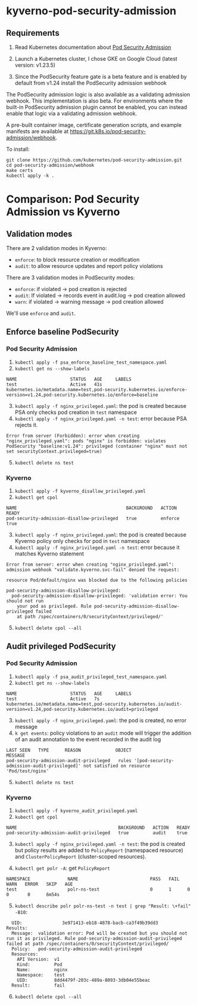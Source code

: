 # kyverno-pod-security-admission

## Requirements

1. Read Kubernetes documentation about [Pod Security Admission](https://kubernetes.io/docs/concepts/security/pod-security-admission/)

2. Launch a Kubernetes cluster, I chose GKE on Google Cloud (latest version: v1.23.5)

3. Since the PodSecurity feature gate is a beta feature and is enabled by default from v1.24 install the PodSecurity admission webhook

The PodSecurity admission logic is also available as a validating admission webhook. This implementation is also beta. For environments where the built-in PodSecurity admission plugin cannot be enabled, you can instead enable that logic via a validating admission webhook.

A pre-built container image, certificate generation scripts, and example manifests are available at https://git.k8s.io/pod-security-admission/webhook.

To install:

```
git clone https://github.com/kubernetes/pod-security-admission.git
cd pod-security-admission/webhook
make certs
kubectl apply -k .
```

# Comparison: Pod Security Admission vs Kyverno

## Validation modes

There are 2 validation modes in Kyverno:

- `enforce`: to block resource creation or modification
- `audit`: to allow resource updates and report policy violations

There are 3 validation modes in PodSecurity modes:

- `enforce`: if violated → pod creation is rejected
- `audit`: If violated → records event in audit.log → pod creation allowed
- `warn`: if violated → warning message → pod creation allowed

We'll use `enforce` and `audit`.

## Enforce baseline PodSecurity

### Pod Security Admission

1. `kubectl apply -f psa_enforce_baseline_test_namespace.yaml`
2. `kubectl get ns --show-labels`
```
NAME                    STATUS   AGE     LABELS
test                    Active   41s     kubernetes.io/metadata.name=test,pod-security.kubernetes.io/enforce-version=v1.24,pod-security.kubernetes.io/enforce=baseline
```

3. `kubectl apply -f nginx_privileged.yaml`: the pod is created because PSA only checks pod creation in `test` namespace
4. `kubectl apply -f nginx_privileged.yaml -n test`: error because PSA rejects it.
```
Error from server (Forbidden): error when creating "nginx_privileged.yaml": pods "nginx" is forbidden: violates PodSecurity "baseline:v1.24": privileged (container "nginx" must not set securityContext.privileged=true)
```
5. `kubectl delete ns test`

### Kyverno

1. `kubectl apply -f kyverno_disallow_privileged.yaml`
2. `kubectl get cpol`
```
NAME                                         BACKGROUND   ACTION    READY
pod-security-admission-disallow-privileged   true         enforce   true
```
3. `kubectl apply -f nginx_privileged.yaml`: the pod is created because Kyverno policy only checks for pod in `test` namespace
4. `kubectl apply -f nginx_privileged.yaml -n test`: error because it matches Kyverno statement
```
Error from server: error when creating "nginx_privileged.yaml": admission webhook "validate.kyverno.svc-fail" denied the request:

resource Pod/default/nginx was blocked due to the following policies

pod-security-admission-disallow-privileged:
  pod-security-admission-disallow-privileged: 'validation error: You should not run
    your pod as privileged. Rule pod-security-admission-disallow-privileged failed
    at path /spec/containers/0/securityContext/privileged/'
```
5. `kubectl delete cpol --all`



## Audit privileged PodSecurity

### Pod Security Admission

1. `kubectl apply -f psa_audit_privileged_test_namespace.yaml`
2. `kubectl get ns --show-labels`
```
NAME                    STATUS   AGE     LABELS
test                    Active   7s    kubernetes.io/metadata.name=test,pod-security.kubernetes.io/audit-version=v1.24,pod-security.kubernetes.io/audit=privileged
```

3. `kubectl apply -f nginx_privileged.yaml`: the pod is created, no error message
4. `k get events`: policy violations to an `audit` mode will trigger the addition of an audit annotation to the event recorded in the audit log
```
LAST SEEN   TYPE      REASON             OBJECT                                                  MESSAGE
pod-security-admission-audit-privileged   rules '[pod-security-admission-audit-privileged]' not satisfied on resource 'Pod/test/nginx'
```
5. `kubectl delete ns test`

### Kyverno

1. `kubectl apply -f kyverno_audit_privileged.yaml`
2. `kubectl get cpol`
```
NAME                                      BACKGROUND   ACTION   READY
pod-security-admission-audit-privileged   true         audit    true
```
3. `kubectl apply -f nginx_privileged.yaml -n test`: the pod is created but policy results are added to `PolicyReport` (namespaced resource) and `ClusterPolicyReport` (cluster-scoped resources).

4. `kubectl get polr -A`: get `PolicyReport`
```
NAMESPACE              NAME                           PASS   FAIL   WARN   ERROR   SKIP   AGE
test                   polr-ns-test                   0      1      0      0       0      6m54s
```
5. `kubectl describe polr polr-ns-test -n test | grep "Result: \+fail" -B10`:
```
  UID:               3e971413-eb18-4878-bacb-ca3f49b39dd3
Results:
  Message:  validation error: Pod will be created but you should not run it as privileged. Rule pod-security-admission-audit-privileged failed at path /spec/containers/0/securityContext/privileged/
  Policy:   pod-security-admission-audit-privileged
  Resources:
    API Version:  v1
    Kind:         Pod
    Name:         nginx
    Namespace:    test
    UID:          8dd4479f-203c-489a-8093-3db04e55beac
  Result:         fail
```
6. `kubectl delete cpol --all`